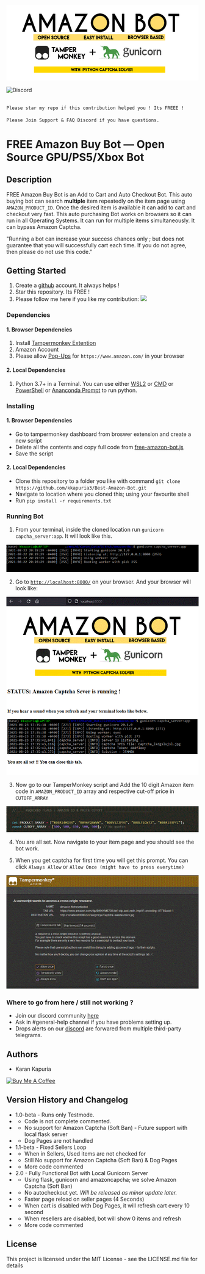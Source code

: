 <img src="resources/new_logo1.gif">

![Discord](https://img.shields.io/discord/863863008329596968?style=for-the-badge)

```

Please star my repo if this contribution helped you ! Its FREEE !

Please Join Support & FAQ Discord if you have questions.

```
# FREE Amazon Buy Bot — Open Source GPU/PS5/Xbox Bot

## Description

FREE Amazon Buy Bot is an Add to Cart and Auto Checkout Bot. This auto buying bot can search **multiple** item repeatedly on the item page using `AMAZON_PRODUCT_ID`. Once the desired item is available it can add to cart and checkout very fast. This auto purchasing Bot works on browsers so it can run in all Operating Systems. It can run for multiple items simultaneously. It can bypass Amazon Captcha.

"Running a bot can increase your success chances only ; but does not guarantee that you will successfully cart each time. If you do not agree, then please do not use this code."

## Getting Started

1. Create a [github](https://github.com/login?return_to=%2Fkkapuria3) account. It always helps !
2. Star this repository. Its FREE !
3. Please follow me here if you like my contribution: [<img src="https://p.kindpng.com/picc/s/726-7262336_deadpool-logo-pixel-art-hd-png-download.png" width="25"/>](https://github.com/kkapuria3)

### Dependencies

#### 1. Browser Dependencies

1. Install [Tampermonkey Extention](https://www.tampermonkey.net/)
2. Amazon Account 
3. Please allow [Pop-Ups](https://www.isc.upenn.edu/how-to/configuring-your-web-browser-allow-pop-windows) for ```https://www.amazon.com/``` in your browser

#### 2. Local Dependencies

1. Python 3.7+ in a Terminal. You can use either [WSL2](https://docs.microsoft.com/en-us/windows/wsl/about) or [CMD](https://www.google.com/search?client=firefox-b-1-d&q=windows+command+prompt) or [PowerShell](https://docs.microsoft.com/en-us/powershell/) or [Ananconda Prompt](https://docs.anaconda.com/anaconda/user-guide/getting-started/) to run python.

### Installing

#### 1. Browser Dependencies

* Go to tampermonkey dashboard from broswer extension and create a new script
* Delete all the contents and copy full code from [free-amazon-bot.js](https://raw.githubusercontent.com/kkapuria3/Amazon-Bot/main/free-amazon-bot.js)
* Save the script

#### 2. Local Dependencies
* Clone this repository to a folder you like with command `git clone https://github.com/kkapuria3/Best-Amazon-Bot.git`
* Navigate to location where you cloned this; using your favourite shell
* Run `pip install -r requirements.txt`

### Running Bot

1. From your terminal, inside the cloned location run `gunicorn capcha_server:app`. It will look like this.

<img src="resources/python_shell.gif">

2. Go to [`http://localhost:8000/`](http://localhost:8000/) on your browser. And your browser will look like:

<img src="resources/server_running.gif">

3. Now go to our TamperMonkey script and Add the 10 digit Amazon item code in `AMAZON_PRODUCT_ID` array and respective cut-off price in `CUTOFF_ARRAY`

<img src="resources/flags.gif">

4. You are all set. Now navigate to your item page and you should see the bot work. 

5. When you get captcha for first time you will get this prompt. You can click `Always Allow` or `Allow Once (might have to press everytime)` 

<img src="resources/allow_permissions.gif">

### Where to go from here / still not working ?

* Join our discord community [here](https://discord.gg/UcxcyxS5X8)
* Ask in #general-help channel if you have problems setting up. 
* Drops alerts on our [discord](https://discord.gg/UcxcyxS5X8) are forwared from multiple third-party telegrams.

## Authors

* Karan Kapuria

<a href="https://www.buymeacoffee.com/kapuriakaran" target="_blank"><img src="https://cdn.buymeacoffee.com/buttons/v2/default-yellow.png" alt="Buy Me A Coffee" style="height: 60px !important;width: 217px !important;" ></a>


## Version History and Changelog

* 1.0-beta - Runs only Testmode.
* - Code is not complete commented.
* - No support for Amazon Captcha (Soft Ban) - Future support with local flask server
* - Dog Pages are not handled
* 1.1-beta - Fixed Sellers Loop
* - When in Sellers, Used items are not checked for
* - Still No support for Amazon Captcha (Soft Ban) & Dog Pages
* - More code commented
* 2.0 - Fully Functional Bot with Local Gunicorn Server
* - Using flask, gunicorn and amazoncapcha; we solve Amazon Captcha (Soft Ban)
* - No autocheckout yet. *Will be released as minor update later.*
* - Faster page reload on seller pages (4 Seconds)
* - When cart is disabled with Dog Pages, it will refresh cart every 10 second
* - When resellers are disabled, bot will show 0 items and refresh
* - More code commented


## License

This project is licensed under the MIT License - see the LICENSE.md file for details
